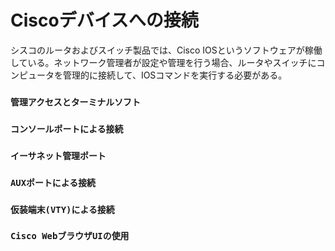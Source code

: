 # Ciscoデバイスへの接続
シスコのルータおよびスイッチ製品では、Cisco IOSというソフトウェアが稼働している。ネットワーク管理者が設定や管理を行う場合、ルータやスイッチにコンピュータを管理的に接続して、IOSコマンドを実行する必要がある。

### `管理アクセスとターミナルソフト`

### `コンソールポートによる接続`

### `イーサネット管理ポート`

### `AUXポートによる接続`

### `仮装端末(VTY)による接続`

### `Cisco WebブラウザUIの使用`
